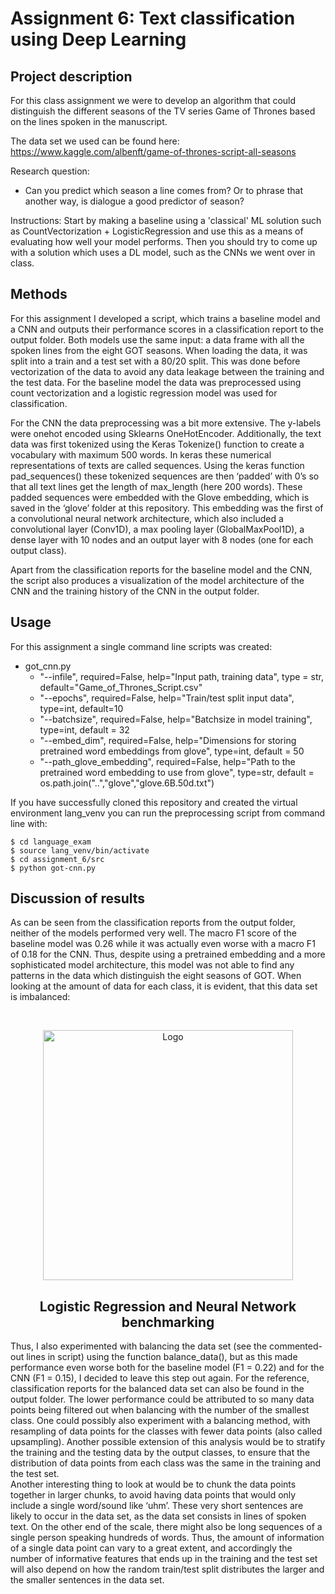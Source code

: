 
# Assignment 6: Text classification using Deep Learning

## Project description 
For this class assignment we were to develop an algorithm that could distinguish the different seasons of the TV series Game of Thrones based on the lines spoken in the manuscript. 

The data set we used can be found here: https://www.kaggle.com/albenft/game-of-thrones-script-all-seasons

Research question: 
* Can you predict which season a line comes from? Or to phrase that another way, is dialogue a good predictor of season?

Instructions: 
Start by making a baseline using a 'classical' ML solution such as CountVectorization + LogisticRegression and use this as a means of evaluating how well your model performs. Then you should try to come up with a solution which uses a DL model, such as the CNNs we went over in class.


## Methods
For this assignment I developed a script, which trains a baseline model and a CNN and outputs their performance scores in a classification report to the output folder. Both models use the same input: a data frame with all the spoken lines from the eight GOT seasons. When loading the data, it was split into a train and a test set with a 80/20 split. This was done before vectorization of the data to avoid any data leakage between the training and the test data. For the baseline model the data was preprocessed using count vectorization and a logistic regression model was used for classification. 

For the CNN the data preprocessing was a bit more extensive. The y-labels were onehot encoded using Sklearns OneHotEncoder. Additionally, the text data was first tokenized using the Keras Tokenize() function to create a vocabulary with maximum 500 words. In keras these numerical representations of texts are called sequences. Using the keras function pad_sequences() these tokenized sequences are then ‘padded’ with 0’s  so that all text lines get the length of max_length (here 200 words). These padded sequences were embedded with the Glove embedding, which is saved in the ‘glove’ folder at this repository. This embedding was the first of a convolutional neural network architecture, which also included a convolutional layer (Conv1D), a max pooling layer (GlobalMaxPool1D), a dense layer with 10 nodes and an output layer with 8 nodes (one for each output class). 

Apart from the classification reports for the baseline model and the CNN, the script also produces a visualization of the model architecture of the CNN and the training history of the CNN in the output folder.


## Usage
For this assignment a single command line scripts was created: 
* got_cnn.py
    * "--infile", required=False, help="Input path, training data", type = str, default="Game_of_Thrones_Script.csv" 
    * "--epochs", required=False, help="Train/test split input data", type=int, default=10
    * "--batchsize", required=False, help="Batchsize in model training", type=int, default = 32
    * "--embed_dim", required=False, help="Dimensions for storing pretrained word embeddings from glove", type=int, default = 50
    * "--path_glove_embedding", required=False, help="Path to the pretrained word embedding to use from glove", type=str, default = os.path.join("..","glove","glove.6B.50d.txt")

If you have successfully cloned this repository and created the virtual environment lang_venv you can run the preprocessing script from command line with:

```
$ cd language_exam
$ source lang_venv/bin/activate
$ cd assignment_6/src
$ python got-cnn.py

```

## Discussion of results
As can be seen from the classification reports from the output folder, neither of the models performed very well. The macro F1 score of the baseline model was 0.26 while it was actually even worse with a macro F1 of 0.18 for the CNN. Thus, despite using a pretrained embedding and a more sophisticated model architecture, this model was not able to find any patterns in the data which distinguish the eight seasons of GOT. When looking at the amount of data for each class, it is evident, that this data set is imbalanced:

<br />
<p align="center">
  <a href="https://github.com/AstridSlet/language_exam/blob/main/assignment_6">
    <img src="/readme_image/n_datapoints_outputclasses.png" alt="Logo" width="400" height="400">
  </a>
  <h2 align="center">Logistic Regression and Neural Network benchmarking</h2>

Thus, I also experimented with balancing the data set (see the commented-out lines in script) using the function balance_data(), but as this made performance even worse both for the baseline model (F1 = 0.22) and for the CNN (F1 = 0.15), I decided to leave this step out again. For the reference, classification reports for the balanced data set can also be found in the output folder. 
The lower performance could be attributed to so many data points being filtered out when balancing with the number of the smallest class. One could possibly also experiment with a balancing method, with resampling of data points for the classes with fewer data points (also called upsampling). Another possible extension of this analysis would be to stratify the training and the testing data by the output classes, to ensure that the distribution of data points from each class was the same in the training and the test set.  
Another interesting thing to look at would be to chunk the data points together in larger chunks, to avoid having data points that would only include a single word/sound like ‘uhm’. These very short sentences are likely to occur in the data set, as the data set consists in lines of spoken text. On the other end of the scale, there might also be long sequences of a single person speaking hundreds of words. Thus, the amount of information of a single data point can vary to a great extent, and accordingly the number of informative features that ends up in the training and the test set will also depend on how the random train/test split distributes the larger and the smaller sentences in the data set. 


